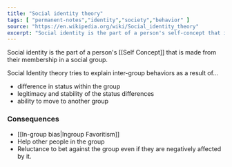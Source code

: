 ```yaml
---
title: "Social identity theory"
tags: [ "permanent-notes","identity","society","behavior" ]
source: "https://en.wikipedia.org/wiki/Social_identity_theory"
excerpt: "Social identity is the part of a person's self-concept that is made from their membership in a social group."
---
```


Social identity is the part of a person's [[Self Concept]] that is made from their membership in a social group.

Social Identity theory tries to explain inter-group behaviors as a result of...
- difference in status within the group
- legitimacy and stability of the status differences
- ability to move to another group

### Consequences

- [[In-group bias|Ingroup Favoritism]]
- Help other people in the group
- Reluctance to bet against the group even if they are negatively affected by it.